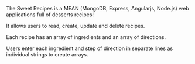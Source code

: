 The Sweet Recipes is a MEAN (MongoDB, Express, Angularjs, Node.js) web applications full of desserts recipes!

It allows users to read, create, update and delete recipes.

Each recipe has an array of ingredients and an array of directions.

Users enter each ingredient and step of direction in separate lines as individual strings to create arrays.
